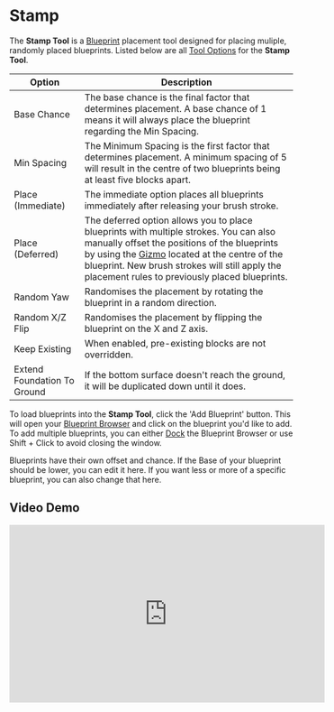 # Stamp

The **Stamp Tool** is a [Blueprint](/editor/windows/blueprints.md) placement tool designed for placing muliple, randomly placed blueprints. Listed below are all [Tool Options](/editor/windows/tooloptions.md) for the **Stamp Tool**.

| Option                      | Description                                                                                                                                                                                                                                                                                                    |
| --------------------------- | -------------------------------------------------------------------------------------------------------------------------------------------------------------------------------------------------------------------------------------------------------------------------------------------------------------- |
| Base Chance                 | The base chance is the final factor that determines placement. A base chance of 1 means it will always place the blueprint regarding the Min Spacing.                                                                                                                                                          |
| Min Spacing                 | The Minimum Spacing is the first factor that determines placement. A minimum spacing of 5 will result in the centre of two blueprints being at least five blocks apart.                                                                                                                                        |
| Place (Immediate)           | The immediate option places all blueprints immediately after releasing your brush stroke.                                                                                                                                                                                                                      |
| Place (Deferred)            | The deferred option allows you to place blueprints with multiple strokes. You can also manually offset the positions of the blueprints by using the [Gizmo](/editor/gizmos.md) located at the centre of the blueprint. New brush strokes will still apply the placement rules to previously placed blueprints. |
| Random Yaw                  | Randomises the placement by rotating the blueprint in a random direction.                                                                                                                                                                                                                                      |
| Random X/Z Flip             | Randomises the placement by flipping the blueprint on the X and Z axis.                                                                                                                                                                                                                                        |
| Keep Existing               | When enabled, pre-existing blocks are not overridden.                                                                                                                                                                                                                                                          |
| Extend Foundation To Ground | If the bottom surface doesn't reach the ground, it will be duplicated down until it does.                                                                                                                                                                                                                      |

To load blueprints into the **Stamp Tool**, click the 'Add Blueprint' button. This will open your [Blueprint Browser](/editor/windows/blueprints.md#Blueprint_Browser) and click on the blueprint you'd like to add. To add multiple blueprints, you can either [Dock](/editor/windows/intro.md#Docking) the Blueprint Browser or use Shift + Click to avoid closing the window.

Blueprints have their own offset and chance. If the Base of your blueprint should be lower, you can edit it here. If you want less or more of a specific blueprint, you can also change that here. 

## Video Demo

<iframe width="560" height="315" src="https://www.youtube.com/embed/Vf4urSRSkdw?si=BQsjUDd7ZMWs4oNV" title="YouTube video player" frameborder="0" allow="accelerometer; autoplay; clipboard-write; encrypted-media; gyroscope; picture-in-picture; web-share" referrerpolicy="strict-origin-when-cross-origin" allowfullscreen></iframe>